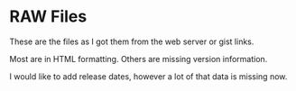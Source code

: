 # RAW Files

These are the files as I got them from the web server or gist links. 

Most are in HTML formatting. Others are missing version information.

I would like to add release dates, however a lot of that data is missing now.
